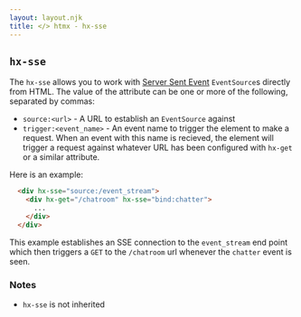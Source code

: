 ```yaml
---
layout: layout.njk
title: </> htmx - hx-sse
---
```


## `hx-sse`

The `hx-sse` allows you to work with [Server Sent Event](https://developer.mozilla.org/en-US/docs/Web/API/Server-sent_events/Using_server-sent_events)
`EventSource`s directly from HTML.  The value of the attribute can be one or more of the following, separated by
commas:

* `source:<url>` - A URL to establish an `EventSource` against
* `trigger:<event_name>` - An event name to trigger the element to make a request.  When an event with this name is recieved, the element
will trigger a request against whatever URL has been configured with `hx-get` or a similar attribute.

Here is an example:

```html
  <div hx-sse="source:/event_stream">
    <div hx-get="/chatroom" hx-sse="bind:chatter">
      ...
    </div>
  </div>
```

This example establishes an SSE connection to the `event_stream` end point which then triggers
a `GET` to the `/chatroom` url whenever the `chatter` event is seen.

### Notes

* `hx-sse` is not inherited
